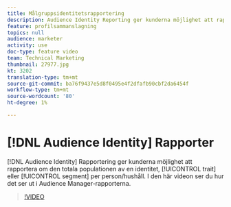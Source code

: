 ```yaml
---
title: Målgruppsidentitetsrapportering
description: Audience Identity Reporting ger kunderna möjlighet att rapportera om den totala populationen av en egenskap eller definitioner av identitet per person/hushåll för en egenskap eller ett segment. I den här videon ser du hur det ser ut i Audience Manager-rapporterna.
feature: profilsammanslagning
topics: null
audience: marketer
activity: use
doc-type: feature video
team: Technical Marketing
thumbnail: 27977.jpg
kt: 3202
translation-type: tm+mt
source-git-commit: ba76f9437e5d8f0495e4f2dfafb90cbf2da6454f
workflow-type: tm+mt
source-wordcount: '80'
ht-degree: 1%

---
```



# [!DNL Audience Identity] Rapporter

[!DNL Audience Identity] Rapportering ger kunderna möjlighet att rapportera om den totala populationen av en identitet,  [!UICONTROL trait] eller  [!UICONTROL segment] per person/hushåll. I den här videon ser du hur det ser ut i Audience Manager-rapporterna.

>[!VIDEO](https://video.tv.adobe.com/v/27977/?quality=12)
